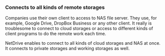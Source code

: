 ### Connects to all kinds of remote storages

Companies use their own client to access to NAS file server.  They use, for example, Google Drive, DropBox Business or any other client.
It really is troublesome to connect to cloud storages or access to different kinds of client programs to do the remote work each time. 

NetDrive enables to connect to all kinds of cloud storages and NAS at once.
It connects to private storages and working storages as well.
